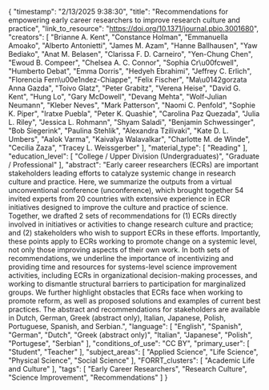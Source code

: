 {
    "timestamp": "2/13/2025 9:38:30",
    "title": "Recommendations for empowering early career researchers to improve research culture and practice",
    "link_to_resource": "https://doi.org/10.1371/journal.pbio.3001680",
    "creators": [
        "Brianne A. Kent",
        "Constance Holman",
        "Emmanuella Amoako",
        "Alberto Antonietti",
        "James M. Azam",
        "Hanne Ballhausen",
        "Yaw Bediako",
        "Anat M. Belasen",
        "Clarissa F. D. Carneiro",
        "Yen-Chung Chen",
        "Ewoud B. Compeer",
        "Chelsea A. C. Connor",
        "Sophia Cr\u00fcwell",
        "Humberto Debat",
        "Emma Dorris",
        "Hedyeh Ebrahimi",
        "Jeffrey C. Erlich",
        "Florencia Fern\u00e1ndez-Chiappe",
        "Felix Fischer",
        "Ma\u0142gorzata Anna Gazda",
        "Toivo Glatz",
        "Peter Grabitz",
        "Verena Heise",
        "David G. Kent",
        "Hung Lo",
        "Gary McDowell",
        "Devang Mehta",
        "Wolf-Julian Neumann",
        "Kleber Neves",
        "Mark Patterson",
        "Naomi C. Penfold",
        "Sophie K. Piper",
        "Iratxe Puebla",
        "Peter K. Quashie",
        "Carolina Paz Quezada",
        "Julia L. Riley",
        "Jessica L. Rohmann",
        "Shyam Saladi",
        "Benjamin Schwessinger",
        "Bob Siegerink",
        "Paulina Stehlik",
        "Alexandra Tzilivaki",
        "Kate D. L. Umbers",
        "Aalok Varma",
        "Kaivalya Walavalkar",
        "Charlotte M. de Winde",
        "Cecilia Zaza",
        "Tracey L. Weissgerber"
    ],
    "material_type": [
        "Reading"
    ],
    "education_level": [
        "College / Upper Division (Undergraduates)",
        "Graduate / Professional"
    ],
    "abstract": "Early career researchers (ECRs) are important stakeholders leading efforts to catalyze systemic change in research culture and practice. Here, we summarize the outputs from a virtual unconventional conference (unconference), which brought together 54 invited experts from 20 countries with extensive experience in ECR initiatives designed to improve the culture and practice of science. Together, we drafted 2 sets of recommendations for (1) ECRs directly involved in initiatives or activities to change research culture and practice; and (2) stakeholders who wish to support ECRs in these efforts. Importantly, these points apply to ECRs working to promote change on a systemic level, not only those improving aspects of their own work. In both sets of recommendations, we underline the importance of incentivizing and providing time and resources for systems-level science improvement activities, including ECRs in organizational decision-making processes, and working to dismantle structural barriers to participation for marginalized groups. We further highlight obstacles that ECRs face when working to promote reform, as well as proposed solutions and examples of current best practices. The abstract and recommendations for stakeholders are available in Dutch, German, Greek (abstract only), Italian, Japanese, Polish, Portuguese, Spanish, and Serbian.",
    "language": [
        "English",
        "Spanish",
        "German",
        "Dutch",
        "Greek (abstract only)",
        "Italian",
        "Japanese",
        "Polish",
        "Portugese",
        "Serbian"
    ],
    "conditions_of_use": "CC BY",
    "primary_user": [
        "Student",
        "Teacher"
    ],
    "subject_areas": [
        "Applied Science",
        "Life Science",
        "Physical Science",
        "Social Science"
    ],
    "FORRT_clusters": [
        "Academic Life and Culture"
    ],
    "tags": [
        "Early Career Researchers",
        "Research Culture",
        "Science Improvement",
        "Recommendations"
    ]
}
